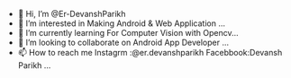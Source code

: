 - 👋 Hi, I’m @Er-DevanshParikh
- 👀 I’m interested in Making Android & Web Application ...
- 🌱 I’m currently learning For Computer Vision with Opencv...
- 💞️ I’m looking to collaborate on Android App Developer ...
- 📫 How to reach me Instagrm :@er.devanshparikh
                     Facebbook:Devansh Parikh  ...

<!---
Er-DevanshParikh/Er-DevanshParikh is a ✨ special ✨ repository because its `README.md` (this file) appears on your GitHub profile.
You can click the Preview link to take a look at your changes.
--->
